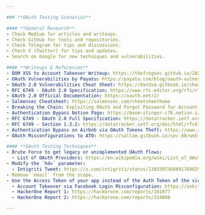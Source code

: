```yaml
---

### **OAuth Testing Scenarios**

#### **General Research**
- Check Medium for articles and writeups.
- Check GitHub for tools and repositories.
- Check Telegram for tips and discussions.
- Check X (Twitter) for tips and updates.
- Search on Google for new techniques and vulnerabilities.

#### **Writeups & References**
- DOM XSS to Account Takeover Writeup: https://thefrogsec.github.io/2024/04/06/How-we-escalated-a-DOM-XSS-to-a-sophisticated-1-click-Account-Takeover-for-8000-Part-1/
- OAuth Vulnerabilities by Payatu: https://payatu.com/blog/oauth-vulnerabilities/#1_Stealing_OAuth_Token_via_redirect_uri
- OAuth 2.0 Vulnerabilities Cheat Sheet: https://0xn3va.gitbook.io/cheat-sheets/web-application/oauth-2.0-vulnerabilities
- RFC 6749 - OAuth 2.0 Specification: https://www.rfc-editor.org/rfc/rfc6749#section-4.1.2
- OAuth 2.0 Official Documentation: https://oauth.net/2/
- Salmonsec Cheatsheet: https://salmonsec.com/cheatsheethome
- Breaking the Chain: Exploiting OAuth and Forgot Password for Account Takeover: https://www.bugcrowd.com/blog/breaking-the-chain-exploiting-oauth-and-forgot-password-for-account-takeover/
- Authentication Bypass Notion Page: https://boom-stinger-c76.notion.site/Authentication-Bypass-17853b6a0d6e80f8aea8d59e9e5dc874
- RFC 6749 - OAuth 2.0 Full Specification: https://datatracker.ietf.org/doc/html/rfc6749
- RFC 6749 - Section 1.3.2: https://datatracker.ietf.org/doc/html/rfc6749#section-1.3.2
- Authentication Bypass on Airbnb via OAuth Tokens Theft: https://www.arneswinnen.net/2017/06/authentication-bypass-on-airbnb-via-oauth-tokens-theft/
- OAuth Misconfigurations to ATO: https://sallam.gitbook.io/sec-88/web-appsec/oauth-misconfigurations/oauth-to-ato

#### **OAuth Testing Techniques**
- Brute Force to get legacy or unimplemented OAuth flows:
  - List of OAuth Providers: https://en.wikipedia.org/wiki/List_of_OAuth_providers
- Modify the `hd=` parameter:
  - Intigriti Tweet: https://x.com/intigriti/status/1383397368691789825
- Remove `email` from the scope.
- Use the Access Token of your app instead of the Auth Token of the victim app:
  - Account Takeover via Facebook Login Misconfiguration: https://ankitthku.medium.com/account-takeover-via-common-misconfiguration-in-facebook-login-a2ac8b479b3
  - HackerOne Report 1: https://hackerone.com/reports/101977
  - HackerOne Report 2: https://hackerone.com/reports/314808

---
```

